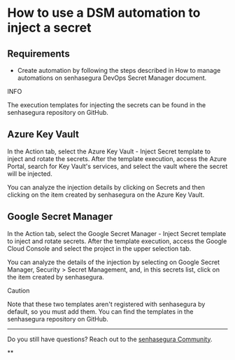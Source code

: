 # **How to use a DSM automation to inject a secret**

## Requirements

* Create automation by following the steps described in How to manage automations on senhasegura DevOps Secret Manager document.

INFO

The execution templates for injecting the secrets can be found in the senhasegura repository on GitHub.

## Azure Key Vault

In the Action tab, select the Azure Key Vault - Inject Secret template to inject and rotate the secrets. After the template execution, access the Azure Portal, search for Key Vault's services, and select the vault where the secret will be injected.

You can analyze the injection details by clicking on Secrets and then clicking on the item created by senhasegura on the Azure Key Vault.

## Google Secret Manager

In the Action tab, select the Google Secret Manager - Inject Secret template to inject and rotate secrets. After the template execution, access the Google Cloud Console and select the project in the upper selection tab.

You can analyze the details of the injection by selecting on Google Secret Manager, Security &gt; Secret Management, and, in this secrets list, click on the item created by senhasegura.

Caution

Note that these two templates aren't registered with senhasegura by default, so you must add them. You can find the templates in the senhasegura repository on GitHub.

---

Do you still have questions? Reach out to the [senhasegura Community](https://community.senhasegura.io/).

**
